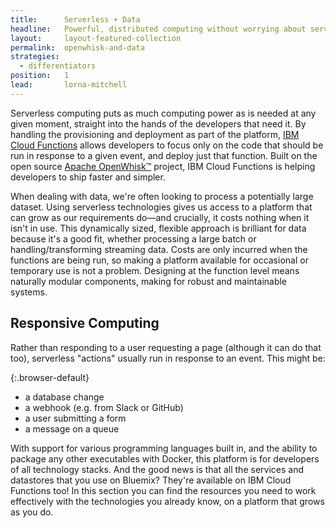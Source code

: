 ```yaml
---
title:      Serverless + Data
headline:   Powerful, distributed computing without worrying about servers or capacity planning.
layout:     layout-featured-collection
permalink:  openwhisk-and-data
strategies: 
  - differentiators
position:	1
lead:       lorna-mitchell
---
```


Serverless computing puts as much computing power as is needed at any given moment, straight into the hands of the developers that need it.  By handling the provisioning and deployment as part of the platform, [IBM Cloud Functions](https://console.bluemix.net/openwhisk/) allows developers to focus only on the code that should be run in response to a given event, and deploy just that function.  Built on the open source [Apache OpenWhisk&trade;](https://openwhisk.incubator.apache.org/) project, IBM Cloud Functions is helping developers to ship faster and simpler.

When dealing with data, we're often looking to process a potentially large dataset. Using serverless technologies gives us access to a platform that can grow as our requirements do&mdash;and crucially, it costs nothing when it isn't in use. This dynamically sized, flexible approach is brilliant for data because it's a good fit, whether processing a large batch or handling/transforming streaming data. Costs are only incurred when the functions are being run, so making a platform available for occasional or temporary use is not a problem. Designing at the function level means naturally modular components, making for robust and maintainable systems.

## Responsive Computing

Rather than responding to a user requesting a page (although it can do that too), serverless "actions" usually run in response to an event. This might be:

{:.browser-default}
- a database change
- a webhook (e.g. from Slack or GitHub)
- a user submitting a form
- a message on a queue

With support for various programming languages built in, and the ability to package any other executables with Docker, this platform is for developers of all technology stacks. And the good news is that all the services and datastores that you use on Bluemix?  They're available on IBM Cloud Functions too!  In this section you can find the resources you need to work effectively with the technologies you already know, on a platform that grows as you do.
